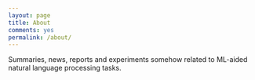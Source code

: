 ```yaml
---
layout: page
title: About
comments: yes
permalink: /about/
---
```


Summaries, news, reports and experiments somehow related to ML-aided natural language processing tasks.
